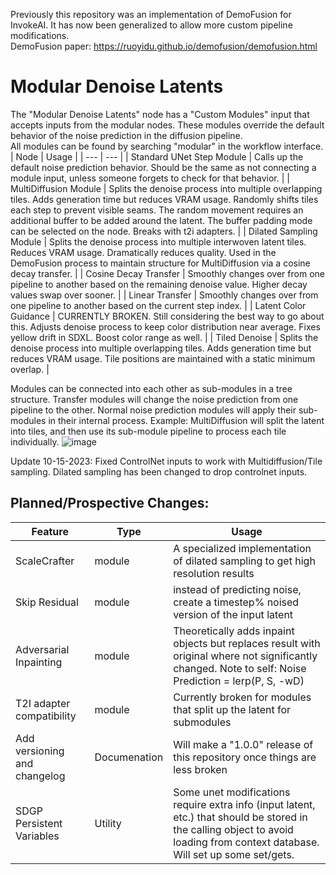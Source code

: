 Previously this repository was an implementation of DemoFusion for InvokeAI. It has now been generalized to allow more custom pipeline modifications.  
DemoFusion paper: https://ruoyidu.github.io/demofusion/demofusion.html  

# Modular Denoise Latents
The "Modular Denoise Latents" node has a "Custom Modules" input that accepts inputs from the modular nodes. These modules override the default behavior of the noise prediction in the diffusion pipeline.  
All modules can be found by searching "modular" in the workflow interface.  
| Node | Usage |
| --- | --- |
| Standard UNet Step Module | Calls up the default noise prediction behavior. Should be the same as not connecting a module input, unless someone forgets to check for that behavior. |
| MultiDiffusion Module | Splits the denoise process into multiple overlapping tiles. Adds generation time but reduces VRAM usage. Randomly shifts tiles each step to prevent visible seams. The random movement requires an additional buffer to be added around the latent. The buffer padding mode can be selected on the node. Breaks with t2i adapters. |
| Dilated Sampling Module | Splits the denoise process into multiple interwoven latent tiles. Reduces VRAM usage. Dramatically reduces quality. Used in the DemoFusion process to maintain structure for MultiDiffusion via a cosine decay transfer. |
| Cosine Decay Transfer | Smoothly changes over from one pipeline to another based on the remaining denoise value. Higher decay values swap over sooner. |
| Linear Transfer | Smoothly changes over from one pipeline to another based on the current step index. |
| Latent Color Guidance | CURRENTLY BROKEN. Still considering the best way to go about this. Adjusts denoise process to keep color distribution near average. Fixes yellow drift in SDXL. Boost color range as well. |
| Tiled Denoise | Splits the denoise process into multiple overlapping tiles. Adds generation time but reduces VRAM usage. Tile positions are maintained with a static minimum overlap. |

Modules can be connected into each other as sub-modules in a tree structure. Transfer modules will change the noise prediction from one pipeline to the other. Normal noise prediction modules will apply their sub-modules in their internal process. Example: MultiDiffusion will split the latent into tiles, and then use its sub-module pipeline to process each tile individually.
![image](https://github.com/dunkeroni/InvokeAI_DemoFusion/assets/3298737/06fc0004-830b-4895-bf0e-b97976b612b1)  

Update 10-15-2023: Fixed ControlNet inputs to work with Multidiffusion/Tile sampling. Dilated sampling has been changed to drop controlnet inputs.

## Planned/Prospective Changes:  
| Feature | Type | Usage |
| --- | --- | --- |
| ScaleCrafter | module |A specialized implementation of dilated sampling to get high resolution results |
| Skip Residual | module | instead of predicting noise, create a timestep% noised version of the input latent |
| Adversarial Inpainting | module | Theoretically adds inpaint objects but replaces result with original where not significantly changed. Note to self: Noise Prediction = lerp(P, S, -wD) |
| T2I adapter compatibility | module | Currently broken for modules that split up the latent for submodules |
| Add versioning and changelog | Documenation | Will make a "1.0.0" release of this repository once things are less broken |
| SDGP Persistent Variables | Utility | Some unet modifications require extra info (input latent, etc.) that should be stored in the calling object to avoid loading from context database. Will set up some set/gets. |
